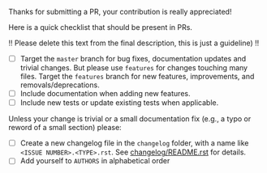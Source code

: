 Thanks for submitting a PR, your contribution is really appreciated!

Here is a quick checklist that should be present in PRs.

!! Please delete this text from the final description, this is just a guideline) !!

- [ ] Target the `master` branch for bug fixes, documentation updates and
      trivial changes.  But please use `features` for changes touching many
      files.
      Target the `features` branch for new features, improvements, and
      removals/deprecations.
- [ ] Include documentation when adding new features.
- [ ] Include new tests or update existing tests when applicable.

Unless your change is trivial or a small documentation fix (e.g., a typo or
reword of a small section) please:

- [ ] Create a new changelog file in the `changelog` folder, with a name like `<ISSUE NUMBER>.<TYPE>.rst`. See [changelog/README.rst](https://github.com/pytest-dev/pytest/blob/master/changelog/README.rst) for details.
- [ ] Add yourself to `AUTHORS` in alphabetical order
